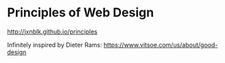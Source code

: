 # Principles of Web Design
http://jxnblk.github.io/principles

Infinitely inspired by Dieter Rams:
https://www.vitsoe.com/us/about/good-design


